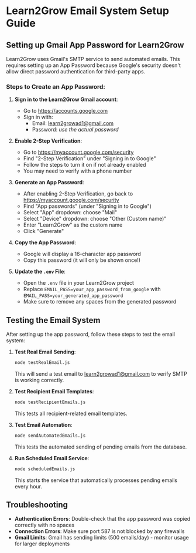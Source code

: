 # Learn2Grow Email System Setup Guide

## Setting up Gmail App Password for Learn2Grow

Learn2Grow uses Gmail's SMTP service to send automated emails. This requires setting up an App Password because Google's security doesn't allow direct password authentication for third-party apps.

### Steps to Create an App Password:

1. **Sign in to the Learn2Grow Gmail account**:
   - Go to https://accounts.google.com
   - Sign in with:
     - Email: learn2growad1@gmail.com
     - Password: *use the actual password*

2. **Enable 2-Step Verification**:
   - Go to https://myaccount.google.com/security
   - Find "2-Step Verification" under "Signing in to Google"
   - Follow the steps to turn it on if not already enabled
   - You may need to verify with a phone number

3. **Generate an App Password**:
   - After enabling 2-Step Verification, go back to https://myaccount.google.com/security
   - Find "App passwords" (under "Signing in to Google")
   - Select "App" dropdown: choose "Mail" 
   - Select "Device" dropdown: choose "Other (Custom name)"
   - Enter "Learn2Grow" as the custom name
   - Click "Generate"

4. **Copy the App Password**:
   - Google will display a 16-character app password
   - Copy this password (it will only be shown once!)

5. **Update the `.env` File**:
   - Open the `.env` file in your Learn2Grow project
   - Replace `EMAIL_PASS=your_app_password_from_google` with `EMAIL_PASS=your_generated_app_password`
   - Make sure to remove any spaces from the generated password

## Testing the Email System

After setting up the app password, follow these steps to test the email system:

1. **Test Real Email Sending**:
   ```bash
   node testRealEmail.js
   ```
   This will send a test email to learn2growad1@gmail.com to verify SMTP is working correctly.

2. **Test Recipient Email Templates**:
   ```bash
   node testRecipientEmails.js
   ```
   This tests all recipient-related email templates.

3. **Test Email Automation**:
   ```bash
   node sendAutomatedEmails.js
   ```
   This tests the automated sending of pending emails from the database.

4. **Run Scheduled Email Service**:
   ```bash
   node scheduledEmails.js
   ```
   This starts the service that automatically processes pending emails every hour.

## Troubleshooting

- **Authentication Errors**: Double-check that the app password was copied correctly with no spaces
- **Connection Errors**: Make sure port 587 is not blocked by any firewalls
- **Gmail Limits**: Gmail has sending limits (500 emails/day) - monitor usage for larger deployments
